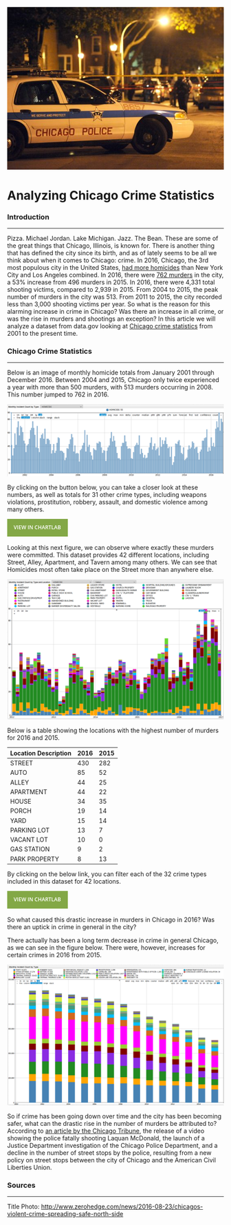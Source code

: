  <img src="Images/TitlePhoto.png" width="600" >

Analyzing Chicago Crime Statistics
==================================

### Introduction
----------------

Pizza. Michael Jordan. Lake Michigan. Jazz. The Bean. These are some of the great things that Chicago, Illinois, is known for. There is another thing that has defined the city since its birth, and 
as of lately seems to be all we think about when it comes to Chicago: crime. In 2016, Chicago, the 3rd most populous city in the United States, [had more homicides](http://www.foxnews.com/us/2017/01/01/1-chicagos-bloodiest-years-ends-with-762-homicides.html)
than New York City and Los Angeles combined. In 2016, there were [762 murders](http://edition.cnn.com/2017/01/02/us/chicago-murder-rate-2016-visual-guide/) in the city, a 53% increase from 496 murders in 2015. In 2016, there were 4,331 total shooting victims, compared to 2,939 in 2015.
From 2004 to 2015, the peak number of murders in the city was 513. From 2011 to 2015, the city recorded less than 3,000 shooting victims per year. So what is the reason for this alarming increase in
crime in Chicago? Was there an increase in all crime, or was the rise in murders and shootings an exception? In this article we will analyze a dataset from data.gov looking at 
[Chicago crime statistics](https://catalog.data.gov/dataset/crimes-2001-to-present-398a4) from 2001 to the present time.  

### Chicago Crime Statistics
----------------------------

Below is an image of monthly homicide totals from January 2001 through December 2016. Between 2004 and 2015, Chicago only twice experienced a year with more than 500 murders, with 513 murders occurring
in 2008. This number jumped to 762 in 2016.  

![Figure 1](Images/Figure1.png)
 
By clicking on the button below, you can take a closer look at these numbers, as well as totals for 31 other crime types, including weapons violations, prostitution, robbery, assault, and domestic 
violence among many others. 

[![](Images/button.png)](https://apps.axibase.com/chartlab/3f33d4ba)

Looking at this next figure, we can observe where exactly these murders were committed. This dataset provides 42 different locations, including Street, Alley, Apartment, and Tavern among many others.
We can see that Homicides most often take place on the Street more than anywhere else.

![Figure 2](Images/Figure2.png)

Below is a table showing the locations with the highest number of murders for 2016 and 2015.

| Location Description      | 2016| 2015|
|---------------------------|-----|-----| 
| STREET                    | 430 | 282 |
| AUTO                      | 85  | 52 |
| ALLEY                     | 44  | 25 |
| APARTMENT                 | 44  | 22 |
| HOUSE                     | 34  | 35 |
| PORCH                     | 19  | 14 |
| YARD                      | 15  | 14 |
| PARKING LOT               | 13  | 7 |
| VACANT LOT                | 10  | 0 |
| GAS STATION               | 9   | 2 |
| PARK PROPERTY             | 8   | 13|

By clicking on the below link, you can filter each of the 32 crime types included in this dataset for 42 locations. 

[![](Images/button.png)](https://apps.axibase.com/chartlab/3f33d4ba/2/)

So what caused this drastic increase in murders in Chicago in 2016? Was there an uptick in crime in general in the city?

There actually has been a long term decrease in crime in general Chicago, as we can see in the figure below. There were, however, increases for certain crimes in 2016 from 2015.
  

 
![Figure 3](Images/Figure3.png)

So if crime has been going down over time and the city has been becoming safer, what can the drastic rise in the number of murders be attributed to? According to [an article by the Chicago Tribune](http://www.chicagotribune.com/news/opinion/editorials/ct-chicago-crime-increase-causes-edit-0118-md-20170117-story.html),
the release of a video showing the police fatally shooting Laquan McDonald, the launch of a Justice Department investigation of the Chicago Police Department, and a decline in the number of street
stops by the police, resulting from a new policy on street stops between the city of Chicago and the American Civil Liberties Union.  























### Sources
-----------

Title Photo: http://www.zerohedge.com/news/2016-08-23/chicagos-violent-crime-spreading-safe-north-side